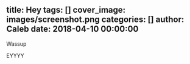 title: Hey
tags: []
cover_image: images/screenshot.png
categories: []
author: Caleb
date: 2018-04-10 00:00:00
---
Wassup

EYYYY